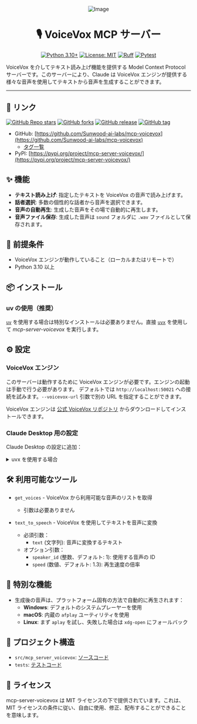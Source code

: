 <div align="center">

![Image](https://github.com/user-attachments/assets/702f7c91-1a23-41f0-8b7a-3ea4ce43ce2c)

# 🎙️ VoiceVox MCP サーバー

</div>


<div align="center">

[![Python 3.10+](https://img.shields.io/badge/python-3.10+-blue.svg)](https://www.python.org/downloads/release/python-3100/)
[![License: MIT](https://img.shields.io/badge/License-MIT-yellow.svg)](https://opensource.org/licenses/MIT)
[![Ruff](https://img.shields.io/endpoint?url=https://raw.githubusercontent.com/astral-sh/ruff/main/assets/badge/v2.json)](https://github.com/astral-sh/ruff)
[![Pytest](https://img.shields.io/badge/tested%20with-pytest-00AEEF?logo=pytest)](https://pytest.org)

</div>

VoiceVox を介してテキスト読み上げ機能を提供する Model Context Protocol サーバーです。このサーバーにより、Claude は VoiceVox エンジンが提供する様々な音声を使用してテキストから音声を生成することができます。

---

## 🔗 リンク

[![GitHub Repo stars](https://img.shields.io/github/stars/Sunwood-ai-labs/mcp-voicevox?style=social)](https://github.com/Sunwood-ai-labs/mcp-voicevox/stargazers)
[![GitHub forks](https://img.shields.io/github/forks/Sunwood-ai-labs/mcp-voicevox?style=social)](https://github.com/Sunwood-ai-labs/mcp-voicevox/network/members)
[![GitHub release](https://img.shields.io/github/v/release/Sunwood-ai-labs/mcp-voicevox)](https://github.com/Sunwood-ai-labs/mcp-voicevox/releases)
[![GitHub tag](https://img.shields.io/github/v/tag/Sunwood-ai-labs/mcp-voicevox)](https://github.com/Sunwood-ai-labs/mcp-voicevox/tags)

- GitHub: [https://github.com/Sunwood-ai-labs/mcp-voicevox](https://github.com/Sunwood-ai-labs/mcp-voicevox)
  - [タグ一覧](https://github.com/Sunwood-ai-labs/mcp-voicevox/tags)
- PyPI: [https://pypi.org/project/mcp-server-voicevox/](https://pypi.org/project/mcp-server-voicevox/)



## ✨ 機能

- **テキスト読み上げ**: 指定したテキストを VoiceVox の音声で読み上げます。
- **話者選択**: 多数の個性的な話者から音声を選択できます。
- **音声の自動再生**: 生成した音声をその場で自動的に再生します。
- **音声ファイル保存**: 生成した音声は `sound` フォルダに `.wav` ファイルとして保存されます。

## 🚀 前提条件

- VoiceVox エンジンが動作していること（ローカルまたはリモートで）
- Python 3.10 以上

## 📦 インストール

### uv の使用（推奨）

[`uv`](https://docs.astral.sh/uv/) を使用する場合は特別なインストールは必要ありません。直接 [`uvx`](https://docs.astral.sh/uv/guides/tools/) を使用して *mcp-server-voicevox* を実行します。

## ⚙️ 設定

### VoiceVox エンジン

このサーバーは動作するために VoiceVox エンジンが必要です。エンジンの起動は手動で行う必要があります。
デフォルトでは `http://localhost:50021` への接続を試みます。`--voicevox-url` 引数で別の URL を指定することができます。

VoiceVox エンジンは [公式 VoiceVox リポジトリ](https://github.com/VOICEVOX/voicevox_engine) からダウンロードしてインストールできます。

### Claude Desktop 用の設定

Claude Desktop の設定に追加：

<details>
<summary>uvx を使用する場合</summary>

```json
"mcpServers": {
  "voicevox": {
    "command": "uvx",
    "args": ["mcp-server-voicevox", "--voicevox-url=http://localhost:50021"]
  }
}
```
</details>

## 🛠️ 利用可能なツール

- `get_voices` - VoiceVox から利用可能な音声のリストを取得
  - 引数は必要ありません

- `text_to_speech` - VoiceVox を使用してテキストを音声に変換
  - 必須引数：
    - `text` (文字列): 音声に変換するテキスト
  - オプション引数：
    - `speaker_id` (整数、デフォルト: 1): 使用する音声の ID
    - `speed` (数値、デフォルト: 1.3): 再生速度の倍率

## 🎵 特別な機能

- 生成後の音声は、プラットフォーム固有の方法で自動的に再生されます：
  - **Windows**: デフォルトのシステムプレーヤーを使用
  - **macOS**: 内蔵の `afplay` ユーティリティを使用
  - **Linux**: まず `aplay` を試し、失敗した場合は `xdg-open` にフォールバック

## 📁 プロジェクト構造

- `src/mcp_server_voicevox`: [ソースコード](./src/mcp_server_voicevox/README.md)
- `tests`: [テストコード](./tests/README.md)

## 📄 ライセンス

mcp-server-voicevox は MIT ライセンスの下で提供されています。これは、MIT ライセンスの条件に従い、自由に使用、修正、配布することができることを意味します。
